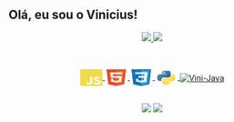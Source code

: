## Olá, eu sou o Vinicius!
<div align="center">
    <a href="https://github.com/ViniciusOMorais">
  <img height="180em" src="https://github-readme-stats.vercel.app/api?username=ViniciusOMorais&show_icons=true&theme=gruvbox&include_all_commits=true&count_private=true"/>
  <img height="180em" src="https://github-readme-stats.vercel.app/api/top-langs/?username=ViniciusOMorais&layout=compact&langs_count=7&theme=gruvbox"/>

</div>
  
##
<div style="display: inline_block" align="center"><br>
  <img align="center" alt="Vini-JS" height="30" width="40" src="https://raw.githubusercontent.com/devicons/devicon/master/icons/javascript/javascript-plain.svg">
  <img align="center" alt="Vini-HTML" height="30" width="40" src="https://raw.githubusercontent.com/devicons/devicon/master/icons/html5/html5-original.svg">
  <img align="center" alt="Vini-CSS" height="30" width="40" src="https://raw.githubusercontent.com/devicons/devicon/master/icons/css3/css3-original.svg">
  <img align="center" alt="Vini-Python" height="30" width="40" src="https://raw.githubusercontent.com/devicons/devicon/master/icons/python/python-original.svg">
  <img align="center" alt="Vini-Java" height="30" width="40" src="https://cdn.jsdelivr.net/gh/devicons/devicon/icons/java/java-original-wordmark.svg">

</div>
  
  ##
 
<div align="center">  
  <a href = "mailto:Viniciusoliveira_morais@outlook.com"><img src="https://img.shields.io/badge/Microsoft_Outlook-0078D4?style=for-the-badge&logo=microsoft-outlook&logoColor=white"></a>
  <a href="https://www.linkedin.com/in/vinicius-de-oliveira-morais-596816165?lipi=urn%3Ali%3Apage%3Ad_flagship3_profile_view_base_contact_details%3BhpgM99GtTUOudG1ldBdCiA%3D%3D" target="_blank"><img src="https://img.shields.io/badge/-LinkedIn-%230077B5?style=for-the-badge&logo=linkedin&logoColor=white" target="_blank"></a> 
 
</div>

